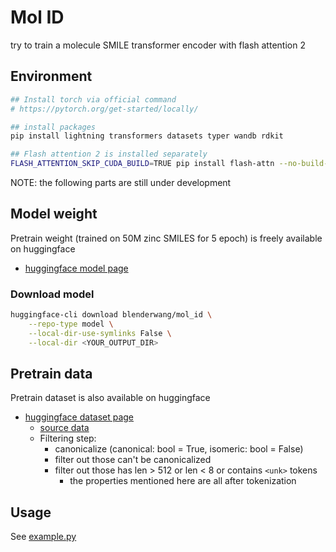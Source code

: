 # Mol ID

try to train a molecule SMILE transformer encoder with flash attention 2

## Environment

```bash
## Install torch via official command
# https://pytorch.org/get-started/locally/

## install packages
pip install lightning transformers datasets typer wandb rdkit

## Flash attention 2 is installed separately
FLASH_ATTENTION_SKIP_CUDA_BUILD=TRUE pip install flash-attn --no-build-isolation
```

NOTE: the following parts are still under development

## Model weight

Pretrain weight (trained on 50M zinc SMILES for 5 epoch) is freely available on huggingface

- [huggingface model page](https://huggingface.co/blenderwang/mol_id)

### Download model

```bash
huggingface-cli download blenderwang/mol_id \
    --repo-type model \
    --local-dir-use-symlinks False \
    --local-dir <YOUR_OUTPUT_DIR>
```

## Pretrain data

Pretrain dataset is also available on huggingface

- [huggingface dataset page](https://huggingface.co/datasets/blenderwang/zinc-50M)
    - [source data](https://files.docking.org/zinc20-ML/smiles/ZINC20_smiles_chunk_1.tar.gz)
    - Filtering step:
        - canonicalize (canonical: bool = True, isomeric: bool = False)
        - filter out those can't be canonicalized
        - filter out those has len > 512 or len < 8 or contains `<unk>` tokens
            - the properties mentioned here are all after tokenization

## Usage

See [example.py](example.py)
